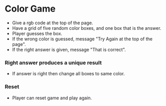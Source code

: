 # Color Game

* Give a rgb code at the top of the page.
* Have a grid of five random color boxes, and one box that is the answer.
* Player guesses the box.
* If the wrong color is guessed, message "Try Again at the top of the page".
* If the right answer is given, message "That is correct".

### Right answer produces a unique result
* If answer is right then change all boxes to same color.

### Reset
* Player can reset game and play again.
